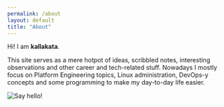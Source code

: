 ```yaml
---
permalink: /about
layout: default
title: "About"
---
```


Hi! I am **kallakata**.

This site serves as a mere hotpot of ideas, scribbled notes, interesting observations and other career and tech-related stuff. Nowadays I mostly focus on Platform Engineering topics, Linux administration, DevOps-y concepts and some programming to make my day-to-day life easier.

![Say hello!](/images/hq720.jpg)
